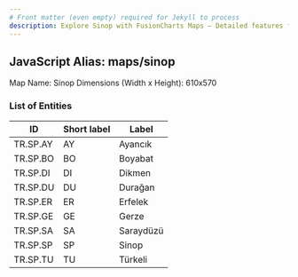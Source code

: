 ```yaml
---
# Front matter (even empty) required for Jekyll to process
description: Explore Sinop with FusionCharts Maps – Detailed features for seamless integration. Try now & enhance your data visualization today! 
---
```


## JavaScript Alias: maps/sinop

Map Name: Sinop
Dimensions (Width x Height): 610x570





### List of Entities

ID | Short label | Label
---|---|---|
TR.SP.AY | AY | Ayancık
TR.SP.BO | BO | Boyabat
TR.SP.DI | DI | Dikmen
TR.SP.DU | DU | Durağan		
TR.SP.ER | ER | Erfelek
TR.SP.GE | GE | Gerze
TR.SP.SA | SA | Saraydüzü
TR.SP.SP | SP | Sinop		
TR.SP.TU | TU | Türkeli
